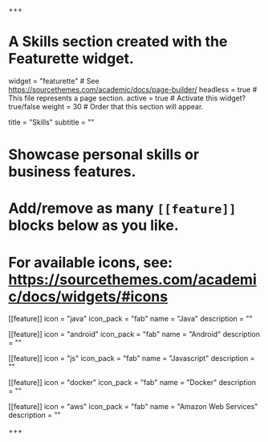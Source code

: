 +++
# A Skills section created with the Featurette widget.
widget = "featurette"  # See https://sourcethemes.com/academic/docs/page-builder/
headless = true  # This file represents a page section.
active = true  # Activate this widget? true/false
weight = 30  # Order that this section will appear.

title = "Skills"
subtitle = ""

# Showcase personal skills or business features.
#
# Add/remove as many `[[feature]]` blocks below as you like.
#
# For available icons, see: https://sourcethemes.com/academic/docs/widgets/#icons

[[feature]]
  icon = "java"
  icon_pack = "fab"
  name = "Java"
  description = ""

[[feature]]
  icon = "android"
  icon_pack = "fab"
  name = "Android"
  description = ""

[[feature]]
  icon = "js"
  icon_pack = "fab"
  name = "Javascript"
  description = ""

[[feature]]
  icon = "docker"
  icon_pack = "fab"
  name = "Docker"
  description = ""

[[feature]]
  icon = "aws"
  icon_pack = "fab"
  name = "Amazon Web Services"
  description = ""

+++
